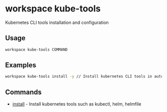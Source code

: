 # workspace kube-tools

Kubernetes CLI tools installation and configuration

## Usage

```bash
workspace kube-tools COMMAND
```

## Examples

```bash
workspace kube-tools install -y // Install kubernetes CLI tools in automatic mode
```

## Commands

- [install](workspace%20kube-tools%20install) - Install kubernetes tools such as  kubectl, helm, helmfile


